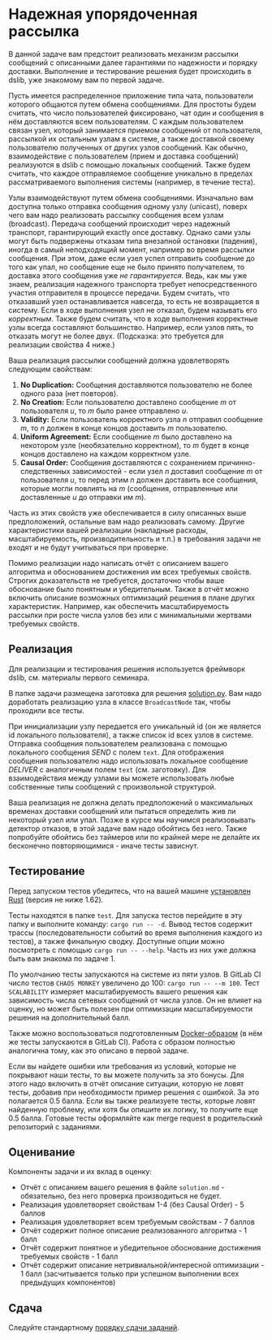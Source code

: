 # Надежная упорядоченная рассылка

В данной задаче вам предстоит реализовать механизм рассылки сообщений с описанными далее гарантиями по надежности и порядку доставки. Выполнение и тестирование решения будет происходить в dslib, уже знакомому вам по первой задаче.

Пусть имеется распределенное приложение типа чата, пользователи которого общаются путем обмена сообщениями. Для простоты будем считать, что число пользователей фиксировано, чат один и сообщения в нём доставляются всем пользователям. С каждым пользователем связан узел, который занимается приемом сообщений от пользователя, рассылкой их остальным узлам в системе, а также доставкой своему пользователю полученных от других узлов сообщений. Как обычно, взаимодействие с пользователем (прием и доставка сообщений) реализуются в dslib с помощью локальных сообщений. Также будем считать, что каждое отправляемое сообщение уникально в пределах рассматриваемого выполнения системы (например, в течение теста).

Узлы взаимодействуют путем обмена сообщениями. Изначально вам доступна только отправка сообщения одному узлу (unicast), поверх чего вам надо реализовать рассылку сообщения всем узлам (broadcast). Передача сообщений происходит через надежный транспорт, гарантирующий exactly once доставку. Однако сами узлы могут быть подвержены отказам типа внезапной остановки (падения), иногда в самый неподходящий момент, например во время рассылки сообщения. При этом, даже если узел успел отправить сообщение до того как упал, но сообщение еще не было принято получателем, то доставка этого сообщения уже _не гарантируется_. Ведь, как мы уже знаем, реализация надежного транспорта требует непосредственного участия отправителя в процессе передачи. Будем считать, что отказавший узел останавливается навсегда, то есть не возвращается в систему. Если в ходе выполнения узел не отказал, будем называть его _корректным_. Также будем считать, что в ходе выполнения корректные узлы всегда составляют большинство. Например, если узлов пять, то отказать могут не более двух. (Подсказка: это требуется для реализации свойства 4 ниже.)

Ваша реализация рассылки сообщений должна удовлетворять следующим свойствам:

1. **No Duplication:** Сообщения доставляются пользователю не более одного раза (нет повторов).
2. **No Creation:** Если пользователю доставлено сообщение _m_ от пользователя _u_, то _m_ было ранее отправлено _u_.
3. **Validity:** Если пользователь корректного узла _n_ отправил сообщение _m_, то _n_ должен в конце концов доставить _m_ пользователю.
4. **Uniform Agreement:** Если сообщение _m_ было доставлено на некотором узле (необязательно корректном), то _m_ будет в конце концов доставлено на каждом корректном узле.
5. **Causal Order:** Сообщения доставляются с сохранением причинно-следственных зависимостей - если узел _n_ доставил сообщение _m_ от пользователя _u_, то перед этим _n_ должен доставить все сообщения, которые могли повлиять на _m_ (сообщения, отправленные или доставленные _u_ до отправки им _m_).

Часть из этих свойств уже обеспечивается в силу описанных выше предположений, остальные вам надо реализовать самому. Другие характеристики вашей реализации (накладные расходы, масштабируемость, производительность и т.п.) в требования задачи не входят и не будут учитываться при проверке.

Помимо реализации надо написать отчёт с описанием вашего алгоритма и обоснованием достижения им всех требуемых свойств. Строгих доказательств не требуется, достаточно чтобы ваше обоснование было понятным и убедительным. Также в отчёт можно включить описание возможных оптимизаций решения в плане других характеристик. Например, как обеспечить масштабируемость рассылки при росте числа узлов без или с минимальными жертвами требуемых свойств.

## Реализация

Для реализации и тестирования решения используется фреймворк dslib, см. материалы первого семинара.

В папке задачи размещена заготовка для решения [solution.py](solution.py). Вам надо доработать реализацию узла в классе `BroadcastNode` так, чтобы проходили все тесты.

При инициализации узлу передается его уникальный id (он же является id локального пользователя), а также список id всех узлов в системе. Отправка сообщения пользователем реализована с помощью локального сообщения _SEND_ с полем `text`. Для отображения сообщения пользователю надо использовать локальное сообщение _DELIVER_ c аналогичным полем `text` (см. заготовку). Для взаимодействия между узлами вы можете использовать любые собственные типы сообщений с произвольной структурой.

Ваша реализация не должна делать предположений о максимальных временах доставки сообщений или пытаться определить жив ли некоторый узел или упал. Позже в курсе мы научимся реализовывать детектор отказов, в этой задаче вам надо обойтись без него. Также попробуйте обойтись без таймеров или по крайней мере не делайте их бесконечно повторяющимися - иначе тесты зависнут.

## Тестирование

Перед запуском тестов убедитесь, что на вашей машине [установлен Rust](https://www.rust-lang.org/tools/install) (версия не ниже 1.62).

Тесты находятся в папке `test`. Для запуска тестов перейдите в эту папку и выполните команду: `cargo run -- -d`. Вывод тестов содержит трассы (последовательности событий во время выполнения каждого из тестов), а также финальную сводку. Доступные опции можно посмотреть с помощью `cargo run -- --help`. Часть из них уже должна быть вам знакома по задаче 1. 

По умолчанию тесты запускаются на системе из пяти узлов. В GitLab CI число тестов `CHAOS MONKEY` увеличено до 100: `cargo run -- --m 100`. Тест `SCALABILITY` измеряет масштабируемость вашего решения как зависимость числа сетевых сообщений от числа узлов. Он не влияет на оценку, но может быть полезен при оптимизации масштабируемости решения на дополнительный балл.

Также можно воспользоваться подготовленным [Docker-образом](Dockerfile) (в нём же тесты запускаются в GitLab CI). Работа с образом полностью аналогична тому, как это описано в первой задаче.

Если вы найдете ошибки или требования из условий, которые не покрывают наши тесты, то вы можете получить за это бонусы. Для этого надо включить в отчёт описание ситуации, которую не ловят тесты, добавив при необходимости пример решения с ошибкой. За это полагается 0.5 балла. Если вы также реализуете тесты, которые ловят найденную проблему, или хотя бы опишите их логику, то получите еще 0.5 балла. Готовые тесты оформляйте как merge request в родительский репозиторий с заданиями.

## Оценивание

Компоненты задачи и их вклад в оценку:
- Отчёт с описанием вашего решения в файле `solution.md` - обязательно, без него проверка производиться не будет.
- Реализация удовлетворяет свойствам 1-4 (без Causal Order) - 5 баллов
- Реализация удовлетворяет всем требуемым свойствам - 7 баллов
- Отчёт содержит полное описание реализованного алгоритма - 1 балл
- Отчёт содержит понятное и убедительное обоснование достижения требуемых свойств - 1 балл
- Отчёт содержит описание нетривиальной/интересной оптимизации - 1 балл (засчитывается только при успешном выполнении всех предыдущих компонентов)

## Сдача

Следуйте стандартному [порядку сдачи заданий](../README.md).

